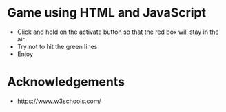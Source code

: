 # Game using HTML and JavaScript
- Click and hold on the activate button so that the red box will stay in the air.
- Try not to hit the green lines
- Enjoy
# Acknowledgements
- https://www.w3schools.com/
